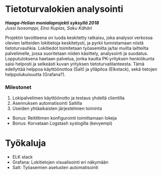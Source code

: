 # Tietoturvalokien analysointi
***Haaga-Helian monialaprojekti syksyllä 2018***  
*Jussi Isosomppi, Eino Kupias, Saku Kähäri*

Projektin tavoitteena on luoda keskitetty ratkaisu, joka analysoi verkossa olevien laitteiden lokitietoja keskitetysti, ja pyrkii tunnistamaan niistä tietoturvauhkia. Lokitiedot toimitetaan työasemilta ja/tai muilta laitteilta palvelimelle, jossa suoritetaan niiden käsittely, analysointi ja suodatus.  
Lopputuloksena haetaan palvelua, jonka kautta PK-yrityksen henkiökunta saisi helposti ja selkeästi kuvan yrityksen tietoturvatilanteesta. Tämä edellyttää helppoa käyttöönottoa (Salt) ja ylläpitoa (Elkstack), sekä tietojen helppolukuisuutta (Grafana?).

### Milestonet
1. Lokipalvelimen käyttöönotto ja testaus yhdellä clientilla  
2. Asennuksen automatisointi Saltilla  
3. Useiden yhtäaikaisten järjestelmien toiminta  
* Bonus: Reitittimen konfigurointi toimittamaan lokeja  
* Bonus: Korvataan Logstash syslogilla (kevyempi)  

# Työkaluja
* ELK stack  
* Grafana: Lokitietojen visualisointi eri näkymään
* Salt: Työasemien asetusten automatisointi




